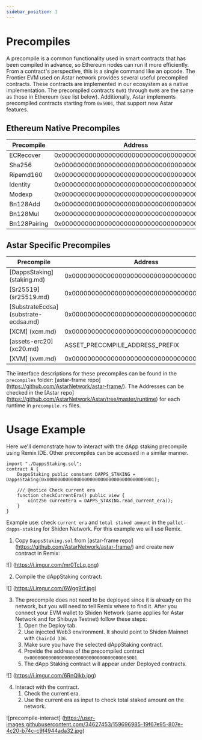 ```yaml
---
sidebar_position: 1
---
```


# Precompiles

A precompile is a common functionality used in smart contracts that has been compiled in advance, so Ethereum nodes can run it more efficiently. From a contract's perspective, this is a single command like an opcode.
The Frontier EVM used on Astar network provides several useful precompiled contracts. These contracts are implemented in our ecosystem as a native implementation. The precompiled contracts `0x01` through `0x08` are the same as those in Ethereum (see list below). Additionally, Astar implements precompiled contracts starting from `0x5001`, that support new Astar features.

## Ethereum Native Precompiles

| Precompile | Address |
| -------- | -------- |
| ECRecover     | 0x0000000000000000000000000000000000000001     |
| Sha256     | 0x0000000000000000000000000000000000000002     |
| Ripemd160     | 0x0000000000000000000000000000000000000003     |
| Identity     | 0x0000000000000000000000000000000000000004     |
| Modexp     | 0x0000000000000000000000000000000000000005     |
| Bn128Add     | 0x0000000000000000000000000000000000000006     |
| Bn128Mul     | 0x0000000000000000000000000000000000000007     |
| Bn128Pairing     | 0x0000000000000000000000000000000000000008     |

## Astar Specific Precompiles

| Precompile | Address |
| -------- | -------- |
| [DappsStaking] (staking.md) | 0x0000000000000000000000000000000000005001     |
| [Sr25519] (sr25519.md) | 0x0000000000000000000000000000000000005002     |
| [SubstrateEcdsa] (substrate-ecdsa.md) | 0x0000000000000000000000000000000000005003     |
| [XCM] (xcm.md) | 0x0000000000000000000000000000000000005004     |
| [assets-erc20] (xc20.md) | ASSET_PRECOMPILE_ADDRESS_PREFIX |
| [XVM] (xvm.md) | 0x0000000000000000000000000000000000005005 |

The interface descriptions for these precompiles can be found in the `precompiles` folder: [astar-frame repo] (https://github.com/AstarNetwork/astar-frame/).
The Addresses can be checked in the [Astar repo] (https://github.com/AstarNetwork/Astar/tree/master/runtime) for each runtime in `precompile.rs` files.

# Usage Example

Here we'll demonstrate how to interact with the dApp staking precompile using Remix IDE. Other precompiles can be accessed in a similar manner.


```
import "./DappsStaking.sol";
contract A {
    DappsStaking public constant DAPPS_STAKING = DappsStaking(0x0000000000000000000000000000000000005001);

    /// @notice Check current era
    function checkCurrentEra() public view {
        uint256 currentEra = DAPPS_STAKING.read_current_era();
    }
}
```

Example use: check `current era` and `total staked amount` in the `pallet-dapps-staking` for Shiden Network. For this example we will use Remix.

1. Copy `DappsStaking.sol` from [astar-frame repo] (https://github.com/AstarNetwork/astar-frame/) and create new contract in Remix:

![] (https://i.imgur.com/mr0TcLq.png)

2. Compile the dAppStaking contract:

![] (https://i.imgur.com/6Wgg9rf.jpg)

3. The precompile does not need to be deployed since it is already on the network, but you will need to tell Remix where to find it.
After you connect your EVM wallet to Shiden Network (same applies for Astar Network and for Shibuya Testnet) follow these steps:
    1. Open the Deploy tab.
    2. Use injected Web3 environment. It should point to Shiden Mainnet with `ChainId 336`.
    3. Make sure you have the selected dAppStaking contract.
    4. Provide the address of the precompiled contract `0x0000000000000000000000000000000000005001`.
    5. The dApp Staking contract will appear under Deployed contracts.

![] (https://i.imgur.com/6RnQlkb.jpg)

4. Interact with the contract.
    1. Check the current era.
    2. Use the current era as input to check total staked amount on the network.

![precompile-interact] (https://user-images.githubusercontent.com/34627453/159696985-19f67e95-807e-4c20-b74c-c9f4944ada32.jpg)
